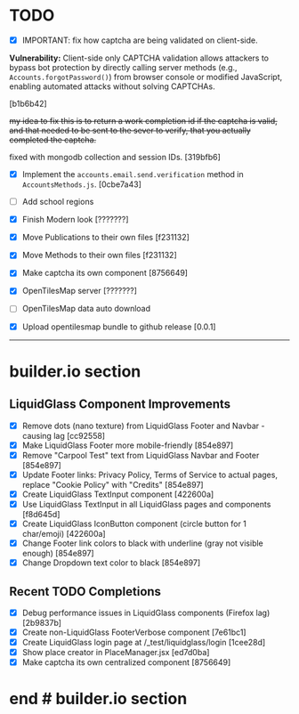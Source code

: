 # TODO

- [x] IMPORTANT: fix how captcha are being validated on client-side.

**Vulnerability:** Client-side only CAPTCHA validation allows attackers to bypass bot protection
by directly calling server methods (e.g., `Accounts.forgotPassword()`) from browser
console or modified JavaScript, enabling automated attacks without solving CAPTCHAs.

[b1b6b42]

~~my idea to fix this is to return a work completion id if the captcha is valid, and that needed to be sent to the sever to verify, that you actually completed the captcha.~~

fixed with mongodb collection and session IDs. [319bfb6]

- [x] Implement the `accounts.email.send.verification` method in `AccountsMethods.js`. [0cbe7a43]
- [ ] Add school regions
- [x] Finish Modern look [???????]
- [x] Move Publications to their own files [f231132]
- [x] Move Methods to their own files [f231132]
- [x] Make captcha its own component [8756649]
- [x] OpenTilesMap server  [???????]
- [ ] OpenTilesMap data auto download
- [x] Upload opentilesmap bundle to github release [0.0.1]


---

# builder.io section

## LiquidGlass Component Improvements

- [x] Remove dots (nano texture) from LiquidGlass Footer and Navbar - causing lag [cc92558]
- [x] Make LiquidGlass Footer more mobile-friendly [854e897]
- [x] Remove "Carpool Test" text from LiquidGlass Navbar and Footer [854e897]
- [x] Update Footer links: Privacy Policy, Terms of Service to actual pages, replace "Cookie Policy" with "Credits" [854e897]
- [x] Create LiquidGlass TextInput component [422600a]
- [x] Use LiquidGlass TextInput in all LiquidGlass pages and components [f8d645d]
- [x] Create LiquidGlass IconButton component (circle button for 1 char/emoji) [422600a]
- [x] Change Footer link colors to black with underline (gray not visible enough) [854e897]
- [x] Change Dropdown text color to black [854e897]

## Recent TODO Completions

- [x] Debug performance issues in LiquidGlass components (Firefox lag) [2b9837b]
- [x] Create non-LiquidGlass FooterVerbose component [7e61bc1]
- [x] Create LiquidGlass login page at /_test/liquidglass/login [1cee28d]
- [x] Show place creator in PlaceManager.jsx [ed7d0ba]
- [x] Make captcha its own centralized component [8756649]

# end # builder.io section
